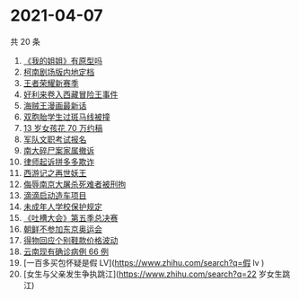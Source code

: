 # 2021-04-07

共 20 条

<!-- BEGIN ZHIHUSEARCH -->
<!-- 最后更新时间 Wed Apr 07 2021 18:02:36 GMT+0800 (China Standard Time) -->
1. [《我的姐姐》有原型吗](https://www.zhihu.com/search?q=我的姐姐)
1. [柯南剧场版内地定档](https://www.zhihu.com/search?q=柯南定档)
1. [王者荣耀新赛季](https://www.zhihu.com/search?q=王者荣耀新赛季)
1. [好利来卷入西藏冒险王事件](https://www.zhihu.com/search?q=好利来)
1. [海贼王漫画最新话](https://www.zhihu.com/search?q=海贼王)
1. [双胞胎学生过斑马线被撞](https://www.zhihu.com/search?q=学生过斑马线被撞)
1. [13 岁女孩花 70 万约稿](https://www.zhihu.com/search?q=70万约稿)
1. [军队文职考试报名](https://www.zhihu.com/search?q=军队文职)
1. [南大碎尸案家属撤诉](https://www.zhihu.com/search?q=南大碎尸案)
1. [律师起诉拼多多欺诈](https://www.zhihu.com/search?q=拼多多)
1. [西游记之再世妖王](https://www.zhihu.com/search?q=西游记之再世妖王)
1. [侮辱南京大屠杀死难者被刑拘](https://www.zhihu.com/search?q=侮辱南京大屠杀死难者)
1. [滴滴启动造车项目](https://www.zhihu.com/search?q=滴滴)
1. [未成年人学校保护规定](https://www.zhihu.com/search?q=未成年人学校保护规定)
1. [《吐槽大会》第五季总决赛](https://www.zhihu.com/search?q=吐槽大会)
1. [朝鲜不参加东京奥运会](https://www.zhihu.com/search?q=东京奥运会)
1. [得物回应个别鞋款价格波动](https://www.zhihu.com/search?q=得物)
1. [云南现有确诊病例 66 例](https://www.zhihu.com/search?q=云南疫情)
1. [一百多买包怀疑是假 LV](https://www.zhihu.com/search?q=假 lv )
1. [女生与父亲发生争执跳江](https://www.zhihu.com/search?q=22 岁女生跳江)
<!-- END ZHIHUSEARCH -->
